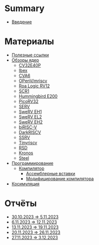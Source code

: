 # Summary

- [Введение](./intro.md)


# Материалы

- [Полезные ссылки](./materials/links.md)
- [Обзоры ядер](./materials/reviews/intro.md)
  - [CV32E40P](./materials/reviews/CV32E40P/CV32E40P.md)
  - [Ibex]()
  - [CVA6]()
  - [OPenV/mriscv]()
  - [Roa Logic RV12]()
  - [SCR1]()
  - [Hummingbird E200]()
  - [PicoRV32]()
  - [SERV]()
  - [SweRV EH1]()
  - [SweRV EL2]()
  - [SweRV EH2]()
  - [biRISC-V]()
  - [DarkRISCV]()
  - [SSRV]()
  - [Tinyriscv]()
  - [RSD]()
  - [Kronos]()
  - [Steel]()
- [Программирование](./materials/programing/intro.md)
  - [Компилятор](./materials/programing/compiler/intro.md)
    - [Ассемблерные вставки](./materials/programing/compiler/inline_asm.md)
    - [Модифицирование компилятора](./materials/programing/compiler/modding.md)
- [Косимуляция](./materials/cosim/intro.md)


# Отчёты

- [30.10.2023 => 5.11.2023](./reports/2023-10-30/report.md)
- [6.11.2023 => 12.11.2023]()
- [13.11.2023 => 19.11.2023](./reports/2023-11-13/report.md)
- [20.11.2023 => 26.11.2023](./reports/2023-11-20/report.md)
- [27.11.2023 => 3.12.2023](./reports/2023-11-27/report.md)
